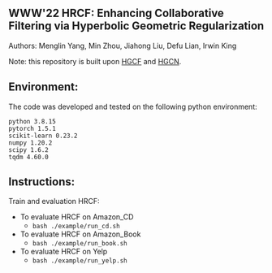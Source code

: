 ## WWW'22 HRCF: Enhancing Collaborative Filtering via Hyperbolic Geometric Regularization


Authors: Menglin Yang, Min Zhou, Jiahong Liu, Defu Lian, Irwin King

Note: this repository is built upon [HGCF](https://github.com/layer6ai-labs/HGCF) and [HGCN](https://github.com/HazyResearch/hgcn).


## Environment:
The code was developed and tested on the following python environment:
```
python 3.8.15
pytorch 1.5.1
scikit-learn 0.23.2
numpy 1.20.2
scipy 1.6.2
tqdm 4.60.0
```

## Instructions:

Train and evaluation HRCF:

- To evaluate HRCF on Amazon_CD 
  - `bash ./example/run_cd.sh`
- To evaluate HRCF on Amazon_Book
   - `bash ./example/run_book.sh`
- To evaluate HRCF on Yelp
    - `bash ./example/run_yelp.sh`


